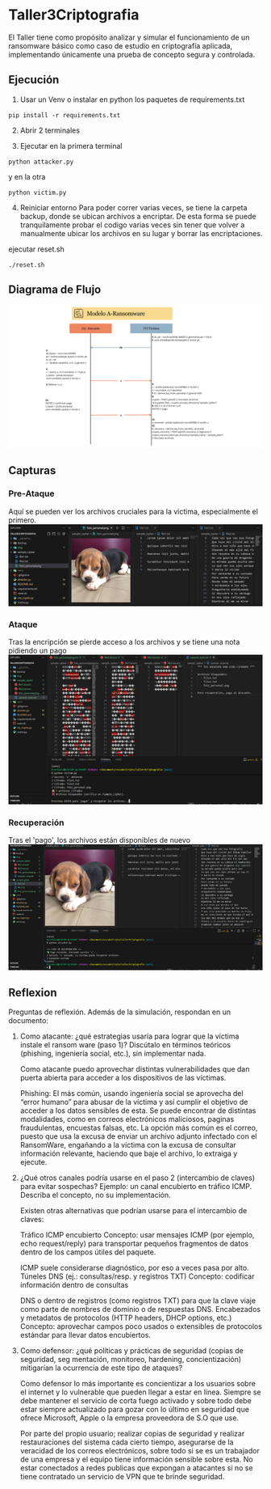 # Taller3Criptografia

El Taller tiene como propósito analizar y simular el funcionamiento de un ransomware básico como caso de estudio en criptografía aplicada, implementando únicamente una prueba de concepto segura y controlada.

## Ejecución

1. Usar un Venv o instalar en python los paquetes de requirements.txt

```
pip install -r requirements.txt
```

2. Abrir 2 terminales

3. Ejecutar en la primera terminal

```
python attacker.py
```

y en la otra

```
python victim.py
```

4. Reiniciar entorno
   Para poder correr varias veces, se tiene la carpeta backup, donde se ubican archivos a encriptar.
   De esta forma se puede tranquilamente probar el codigo varias veces sin tener que volver a manualmente ubicar los archivos en su lugar y borrar las encriptaciones.

ejecutar reset.sh

```
./reset.sh
```

## Diagrama de Flujo

![diagrama](/img/Modelo%20A.png)

## Capturas

### Pre-Ataque

Aquí se pueden ver los archivos cruciales para la victima, especialmente el primero.
![Pre-Ataque](/img/preAtaque.png)

### Ataque

Tras la encripción se pierde acceso a los archivos y se tiene una nota pidiendo un pago
![Ataque](/img/Ataque.png)

### Recuperación

Tras el 'pago', los archivos están disponibles de nuevo
![Recuperacion](/img/postPago.png)

## Reflexion

Preguntas de reflexión. Además de la simulación, respondan en un documento:

1.  Como atacante: ¿qué estrategias usaría para lograr que la víctima instale el ransom
    ware (paso 1)? Discútalo en términos teóricos (phishing, ingeniería social, etc.), sin
    implementar nada.

    Como atacante puedo aprovechar distintas vulnerabilidades que dan puerta abierta para acceder a los dispositivos de las víctimas.

    Phishing: El más común, usando ingeniería social se aprovecha del “error humano” para abusar de la víctima y así cumplir el objetivo de acceder a los datos sensibles de esta. Se puede encontrar de distintas modalidades, como en correos electrónicos maliciosos, paginas fraudulentas, encuestas falsas, etc. La opción más común es el correo, puesto que usa la excusa de enviar un archivo adjunto infectado con el RansomWare, engañando a la víctima con la excusa de consultar información relevante, haciendo que baje el archivo, lo extraiga y ejecute.

2.  ¿Qué otros canales podría usarse en el paso 2 (intercambio de claves) para evitar
    sospechas? Ejemplo: un canal encubierto en tráfico ICMP. Describa el concepto, no
    su implementación.

    Existen otras alternativas que podrían usarse para el intercambio de claves:

    Tráfico ICMP encubierto
    Concepto: usar mensajes ICMP (por ejemplo, echo request/reply) para transportar pequeños fragmentos de datos dentro de los campos útiles del paquete. 
    
    ICMP suele considerarse diagnóstico, por eso a veces pasa por alto.
    Túneles DNS (ej.: consultas/resp. y registros TXT)
    Concepto: codificar información dentro de consultas 
    
    DNS o dentro de registros (como registros TXT) para que la clave viaje como parte de nombres de dominio o de respuestas DNS.
    Encabezados y metadatos de protocolos (HTTP headers, DHCP options, etc.)
    Concepto: aprovechar campos poco usados o extensibles de protocolos estándar para llevar datos encubiertos.


3.  Como defensor: ¿qué políticas y prácticas de seguridad (copias de seguridad, seg
    mentación, monitoreo, hardening, concientización) mitigarían la ocurrencia de este
    tipo de ataques?

    Como defensor lo más importante es concientizar a los usuarios sobre el internet y lo vulnerable que pueden llegar a estar en línea. Siempre se debe mantener el servicio de corta fuego activado y sobre todo debe estar siempre actualizado para gozar con lo último en seguridad que ofrece Microsoft, Apple o la empresa proveedora de S.O que use.
    
    Por parte del propio usuario; realizar copias de seguridad y realizar restauraciones del sistema cada cierto tiempo, asegurarse de la veracidad de los correos electrónicos, sobre todo si se es un trabajador de una empresa y el equipo tiene información sensible sobre esta. No estar conectados a redes publicas que expongan a atacantes si no se tiene contratado un servicio de VPN que te brinde seguridad.    

